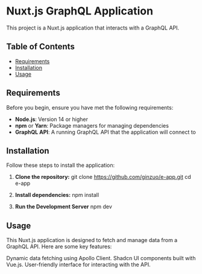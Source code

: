 # Nuxt.js GraphQL Application

This project is a Nuxt.js application that interacts with a GraphQL API.

## Table of Contents

- [Requirements](#requirements)
- [Installation](#installation)
- [Usage](#usage)

## Requirements

Before you begin, ensure you have met the following requirements:
- **Node.js**: Version 14 or higher
- **npm** or **Yarn**: Package managers for managing dependencies
- **GraphQL API**: A running GraphQL API that the application will connect to

## Installation

Follow these steps to install the application:

1. **Clone the repository:**
   git clone https://github.com/ginzuo/e-app.git
   cd e-app

2. **Install dependencies:**
   npm install
   
3. **Run the Development Server**
   npm dev

## Usage
This Nuxt.js application is designed to fetch and manage data from a GraphQL API. Here are some key features:

Dynamic data fetching using Apollo Client.
Shadcn UI components built with Vue.js.
User-friendly interface for interacting with the API.
